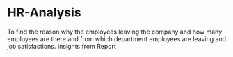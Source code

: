 # HR-Analysis
To find the reason why the employees leaving the company and how many employees are there and from which department employees are leaving and job satisfactions.  Insights from Report
